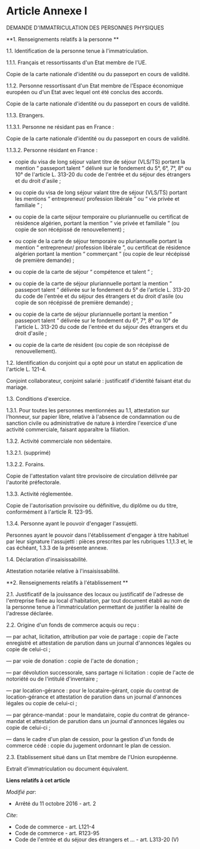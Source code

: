 # Article Annexe I

DEMANDE D'IMMATRICULATION DES PERSONNES PHYSIQUES 

**1. Renseignements relatifs à la personne **

1.1. Identification de la personne tenue à l'immatriculation. 

1.1.1. Français et ressortissants d'un Etat membre de l'UE.

Copie de la carte nationale d'identité ou du passeport en cours de validité. 

1.1.2. Personne ressortissant d'un Etat membre de l'Espace économique européen ou d'un Etat avec lequel ont été conclus des
accords. 

Copie de la carte nationale d'identité ou du passeport en cours de validité. 

1.1.3. Etrangers. 

1.1.3.1. Personne ne résidant pas en France : 

Copie de la carte nationale d'identité ou du passeport en cours de validité. 

1.1.3.2. Personne résidant en France :

- copie du visa de long séjour valant titre de séjour (VLS/TS) portant la mention “ passeport talent ” délivré sur le
fondement du 5°, 6°, 7°, 8° ou 10° de l'article L. 313-20 du code de l'entrée et du séjour des étrangers et du droit
d'asile ;

- ou copie du visa de long séjour valant titre de séjour (VLS/TS) portant les mentions “ entrepreneur/ profession libérale ”
ou “ vie privée et familiale ” ;

- ou copie de la carte séjour temporaire ou pluriannuelle ou certificat de résidence algérien, portant la mention “ vie
privée et familiale ” (ou copie de son récépissé de renouvellement) ;

- ou copie de la carte de séjour temporaire ou pluriannuelle portant la mention “ entrepreneur/ profession libérale ”, ou
certificat de résidence algérien portant la mention “ commerçant ” (ou copie de leur récépissé de première demande) ;

- ou copie de la carte de séjour “ compétence et talent ” ;

- ou copie de la carte de séjour pluriannuelle portant la mention “ passeport talent ” délivrée sur le fondement du 5° de
l'article L. 313-20 du code de l'entrée et du séjour des étrangers et du droit d'asile (ou copie de son récépissé de première
demande) ;

- ou copie de la carte de séjour pluriannuelle portant la mention “ passeport talent ” délivrée sur le fondement du 6°, 7°,
8° ou 10° de l'article L. 313-20 du code de l'entrée et du séjour des étrangers et du droit d'asile ;

- ou copie de la carte de résident (ou copie de son récépissé de renouvellement). 

1.2. Identification du conjoint qui a opté pour un statut en application de l'article L. 121-4. 

Conjoint collaborateur, conjoint salarié : justificatif d'identité faisant état du mariage. 

1.3. Conditions d'exercice. 

1.3.1. Pour toutes les personnes mentionnées au 1.1, attestation sur l'honneur, sur papier libre, relative à l'absence de
condamnation ou de sanction civile ou administrative de nature à interdire l'exercice d'une activité commerciale, faisant
apparaître la filiation. 

1.3.2. Activité commerciale non sédentaire. 

1.3.2.1. (supprimé) 

1.3.2.2. Forains. 

Copie de l'attestation valant titre provisoire de circulation délivrée par l'autorité préfectorale. 

1.3.3. Activité réglementée. 

Copie de l'autorisation provisoire ou définitive, du diplôme ou du titre, conformément à l'article R. 123-95.

1.3.4. Personne ayant le pouvoir d'engager l'assujetti. 

Personnes ayant le pouvoir dans l'établissement d'engager à titre habituel par leur signature l'assujetti : pièces prescrites
par les rubriques 1.1,1.3 et, le cas échéant, 1.3.3 de la présente annexe. 

1.4. Déclaration d'insaisissabilité. 

Attestation notariée relative à l'insaisissabilité. 

**2. Renseignements relatifs à l'établissement **

2.1. Justificatif de la jouissance des locaux ou justificatif de l'adresse de l'entreprise fixée au local d'habitation, par
tout document établi au nom de la personne tenue à l'immatriculation permettant de justifier la réalité de l'adresse
déclarée. 

2.2. Origine d'un fonds de commerce acquis ou reçu : 

― par achat, licitation, attribution par voie de partage : copie de l'acte enregistré et attestation de parution dans un
journal d'annonces légales ou copie de celui-ci ; 

― par voie de donation : copie de l'acte de donation ; 

― par dévolution successorale, sans partage ni licitation : copie de l'acte de notoriété ou de l'intitulé d'inventaire ; 

― par location-gérance : pour le locataire-gérant, copie du contrat de location-gérance et attestation de parution dans un
journal d'annonces légales ou copie de celui-ci ; 

― par gérance-mandat : pour le mandataire, copie du contrat de gérance-mandat et attestation de parution dans un journal
d'annonces légales ou copie de celui-ci ; 

― dans le cadre d'un plan de cession, pour la gestion d'un fonds de commerce cédé : copie du jugement ordonnant le plan de
cession. 

2.3. Etablissement situé dans un Etat membre de l'Union européenne. 

Extrait d'immatriculation ou document équivalent.

**Liens relatifs à cet article**

_Modifié par_:

  - Arrêté du 11 octobre 2016 - art. 2

_Cite_:

  - Code de commerce - art. L121-4
  - Code de commerce - art. R123-95
  - Code de l'entrée et du séjour des étrangers et ... - art. L313-20 (V)
